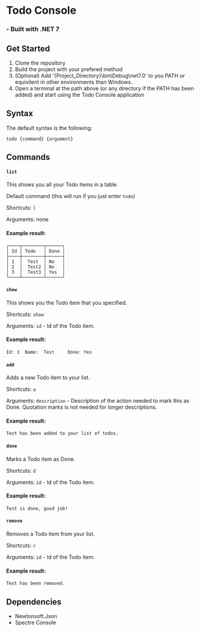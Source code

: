 # **Todo Console**
### - Built with .NET 7


## Get Started
1. Clone the repository
2. Build the project with your prefered method
3. (Optional) Add '{Project_Directory}\bin\Debug\net7.0' to you PATH or equivilent in other environments than Windows.
4. Open a terminal at the path above (or any directory if the PATH has been added) and start using the Todo Console application


## Syntax
The default syntax is the following:

```console
todo {command} {argument}
```


## Commands
#### `list`
This shows you all your Todo items in a table. 

Default command (this will run if you just enter `todo`)


Shortcuts: `l`

Arguments: none

#### Example result:
```console
┌────┬────────┬──────┐
│ Id │ Todo   │ Done │
├────┼────────┼──────┤
│ 1  │  Test  │ No   │
│ 2  │  Test2 │ No   │
│ 3  │  Test3 │ Yes  │
└────┴────────┴──────┘
```


#### `show`
This shows you the Todo item that you specified.


Shortcuts: `show`

Arguments: `id` - Id of the Todo item.


#### Example result:
```console
Id: 1  Name:  Test     Done: Yes
```


#### `add`
Adds a new Todo item to your list.


Shortcuts: `a`

Arguments: `description` - Description of the action needed to mark this as Done. Quotation marks is not needed for longer descriptions.


#### Example result:
```console
Test has been added to your list of todos.
```


#### `done`
Marks a Todo item as Done.


Shortcuts: `d`

Arguments: `id` - Id of the Todo item.


#### Example result:
```console
Test is done, good job!
```


#### `remove`
Removes a Todo item from your list.


Shortcuts: `r`

Arguments: `id` - Id of the Todo item.


#### Example result:
```console
Test has been removed.
```


## Dependencies
- Newtonsoft.Json
- Spectre Console
